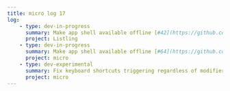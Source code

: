```yaml
---
title: micro log 17
log:
    - type: dev-in-progress
      summary: Make app shell available offline [#42](https://github.com/noyainrain/listling/issues/42)
      project: Listling
    - type: dev-in-progress
      summary: Make app shell available offline [#64](https://github.com/noyainrain/micro/issues/64)
      project: micro
    - type: dev-experimental
      summary: Fix keyboard shortcuts triggering regardless of modifier keys [#63](https://github.com/noyainrain/micro/issues/63)
      project: micro
---
```

